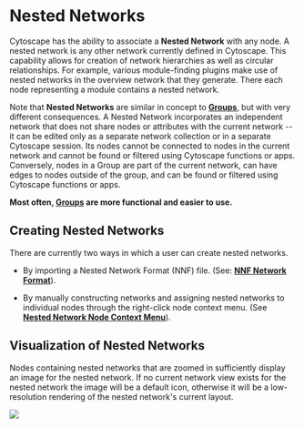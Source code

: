 <a id="nested_networks"> </a>
# Nested Networks

Cytoscape has the ability to associate a **Nested Network** with any
node. A nested network is any other network currently defined in
Cytoscape. This capability allows for creation of network hierarchies as
well as circular relationships. For example, various module-finding
plugins make use of nested networks in the overview network that they
generate. There each node representing a module contains a nested
network.

Note that **Nested Networks** are similar in concept to [**Groups**](Creating_Networks.html#grouping-nodes), but with very different consequences. A Nested Network incorporates an independent network that does not share nodes or attributes with the current network -- it can be edited only as a separate network collection or in a separate Cytoscape session. Its nodes cannot be connected to nodes in the current network and cannot be found or filtered using Cytoscape functions or apps. Conversely, nodes in a Group are part of the current network, can have edges to nodes outside of the group, and can be found or filtered using Cytoscape functions or apps. 

**Most often, [Groups](Creating_Networks.html#grouping-nodes) are more functional and easier to use.**

<a id="creating_nested_networks"> </a>
## Creating Nested Networks

There are currently two ways in which a user can create nested networks.

-   By importing a Nested Network Format (NNF) file. (See: **[NNF
    Network
    Format](Supported_Network_File_Formats.html#nnf)**).
	
-   By manually constructing networks and assigning nested networks to
    individual nodes through the right-click node context menu. (See
    **[Nested Network Node Context
    Menu](Navigation_and_Layout.html#nested-network-node-context-menu)**).

<a id="visualization_of_nested_networks"> </a>	
## Visualization of Nested Networks

Nodes containing nested networks that are zoomed in sufficiently display
an image for the nested network. If no current network view exists for
the nested network the image will be a default icon, otherwise it will
be a low-resolution rendering of the nested network's current layout.

![](_static/images/Nested_Networks/NestedNetwork2.png)
